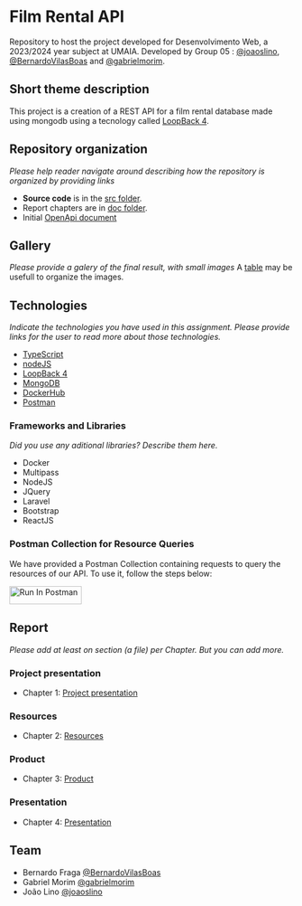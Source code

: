 # Film Rental API

Repository to host the project developed for Desenvolvimento Web, a 2023/2024 year subject at UMAIA. Developed by Group 05 : [@joaoslino](https://github.com/joaoslino), [@BernardoVilasBoas](https://github.com/BernardoVilasBoas) and [@gabrielmorim](https://github.com/gabrielmorim).

## Short theme description

This project is a creation of a REST API for a film rental database made using mongodb using a tecnology called [LoopBack 4](https://loopback.io/getting-started.html).

## Repository organization

_Please help reader navigate around describing how the repository is organized by providing links_
* **Source code** is in the [src folder](src/).
* Report chapters are in [doc folder](doc/).
* Initial [OpenApi document](api/openapi.yaml)

## Gallery

_Please provide a galery of the final result, with small images_
A [table](https://www.markdownguide.org/extended-syntax/#tables) may be usefull to organize the images.

## Technologies

_Indicate the technologies you have used in this assignment. Please provide links for the user to read more about those technologies._
* [TypeScript](https://www.typescriptlang.org/)
* [nodeJS](https://nodejs.org/en/)
* [LoopBack 4](https://loopback.io/getting-started.html)
* [MongoDB](https://www.mongodb.com/)
* [DockerHub](https://www.docker.com/products/docker-hub/)
* [Postman](https://www.postman.com/)

### Frameworks and Libraries

_Did you use any aditional libraries? Describe them here._
* Docker
* Multipass
* NodeJS
* JQuery
* Laravel
* Bootstrap
* ReactJS

### Postman Collection for Resource Queries

We have provided a Postman Collection containing requests to query the resources of our API. To use it, follow the steps below:

[<img src="https://run.pstmn.io/button.svg" alt="Run In Postman" style="width: 128px; height: 32px;">](https://god.gw.postman.com/run-collection/29979279-fb32f9da-cd85-44bc-9593-f5e56c0a90f7?action=collection%2Ffork&source=rip_markdown&collection-url=entityId%3D29979279-fb32f9da-cd85-44bc-9593-f5e56c0a90f7%26entityType%3Dcollection%26workspaceId%3De401ad00-7619-4b0c-8cd0-b1fdc29ca68b)


## Report
_Please add at least on section (a file) per Chapter. But you can add more._

### Project presentation
* Chapter 1: [Project presentation](doc/c1.md)
### Resources
* Chapter 2: [Resources](doc/c2.md)
### Product
* Chapter 3: [Product](doc/c3.md)
### Presentation
* Chapter 4: [Presentation](doc/c4.md)

## Team
* Bernardo Fraga [@BernardoVilasBoas](https://github.com/BernardoVilasBoas)
* Gabriel Morim [@gabrielmorim](https://github.com/gabrielmorim)
* João Lino [@joaoslino](https://github.com/joaoslino)
